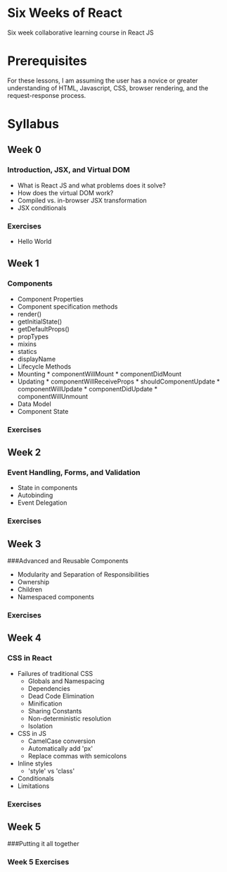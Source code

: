 # Six Weeks of React
Six week collaborative learning course in React JS

# Prerequisites
For these lessons, I am assuming the user has a novice or greater understanding of HTML, Javascript, CSS, browser rendering, and the request-response process.

# Syllabus

## Week 0
### Introduction, JSX, and Virtual DOM
*  What is React JS and what problems does it solve?
*  How does the virtual DOM work?
*  Compiled vs. in-browser JSX transformation
*  JSX conditionals

### Exercises
*  Hello World

## Week 1
### Components
* Component Properties
*  Component specification methods
  *  render()
  *  getInitialState()
  *  getDefaultProps()
  *  propTypes
  *  mixins
  *  statics
  *  displayName
*  Lifecycle Methods
  *  Mounting
    *  componentWillMount
    *  componentDidMount
  *  Updating
    *  componentWillReceiveProps
    *  shouldComponentUpdate
    *  componentWillUpdate
    *  componentDidUpdate
    *  componentWillUnmount
*  Data Model
*  Component State

### Exercises

## Week 2
### Event Handling, Forms, and Validation
*  State in components
*  Autobinding
*  Event Delegation

### Exercises

## Week 3
###Advanced and Reusable Components
*  Modularity and Separation of Responsibilities
*  Ownership
*  Children
*  Namespaced components

### Exercises

## Week 4
### CSS in React
* Failures of traditional CSS
  * Globals and Namespacing
  * Dependencies
  * Dead Code Elimination
  * Minification
  * Sharing Constants
  * Non-deterministic resolution
  * Isolation
* CSS in JS
  * CamelCase conversion
  * Automatically add 'px'
  * Replace commas with semicolons
* Inline styles
  * 'style' vs 'class'
* Conditionals
* Limitations

### Exercises

## Week 5
###Putting it all together

### Week 5 Exercises
